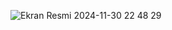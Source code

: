 ![Ekran Resmi 2024-11-30 22 48 29](https://github.com/user-attachments/assets/eece4fdc-cec2-413d-b89c-32ca47412e8f)
